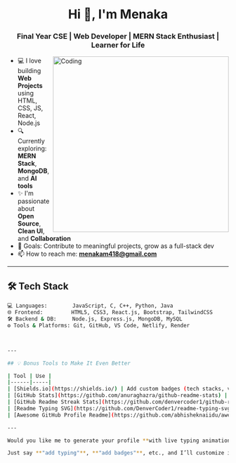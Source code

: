 <h1 align="center">Hi 👋, I'm Menaka</h1>
<h3 align="center">Final Year CSE | Web Developer | MERN Stack Enthusiast | Learner for Life</h3>

<img align="right" alt="Coding" width="400" src="https://cdn.dribbble.com/users/1162077/screenshots/3848914/programmer.gif" />

- 💻 I love building **Web Projects** using HTML, CSS, JS, React, Node.js  
- 🔍 Currently exploring: **MERN Stack**, **MongoDB**, and **AI tools**  
- ✨ I'm passionate about **Open Source**, **Clean UI**, and **Collaboration**  
- 🎯 Goals: Contribute to meaningful projects, grow as a full-stack dev  
- 📫 How to reach me: **menakam418@gmail.com**

---

## 🛠️ Tech Stack

```bash
💻 Languages:        JavaScript, C, C++, Python, Java
🌐 Frontend:         HTML5, CSS3, React.js, Bootstrap, TailwindCSS
🛠️ Backend & DB:     Node.js, Express.js, MongoDB, MySQL
⚙️ Tools & Platforms: Git, GitHub, VS Code, Netlify, Render



---

## 💡 Bonus Tools to Make It Even Better

| Tool | Use |
|------|-----|
| [Shields.io](https://shields.io/) | Add custom badges (tech stacks, visitors, etc.) |
| [GitHub Stats](https://github.com/anuraghazra/github-readme-stats) | For contribution graphs |
| [GitHub Readme Streak Stats](https://github.com/denvercoder1/github-readme-streak-stats) | Daily contribution streak |
| [Readme Typing SVG](https://github.com/DenverCoder1/readme-typing-svg) | Typing animation in headers |
| [Awesome GitHub Profile Readme](https://github.com/abhisheknaiidu/awesome-github-profile-readme) | Explore cool ideas from others |

---

Would you like me to generate your profile **with live typing animation**, **badges**, or **GIF background** as well?

Just say **"add typing"**, **"add badges"**, etc., and I’ll customize it for you right away! 🚀
